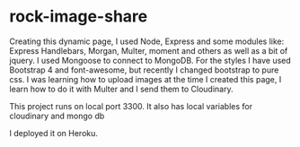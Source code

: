 # rock-image-share

Creating this dynamic page, I used Node, Express and some modules
like: Express Handlebars, Morgan, Multer, moment and others as
well as a bit of jquery. I used Mongoose to connect to MongoDB.
For the styles I have used Bootstrap 4 and font-awesome, but
recently I changed bootstrap to pure css. I was learning how to
upload images at the time I created this page, I learn how to do
it with Multer and I send them to Cloudinary.

This project runs on local port 3300.
It also has local variables for cloudinary and mongo db

I deployed it on Heroku.
